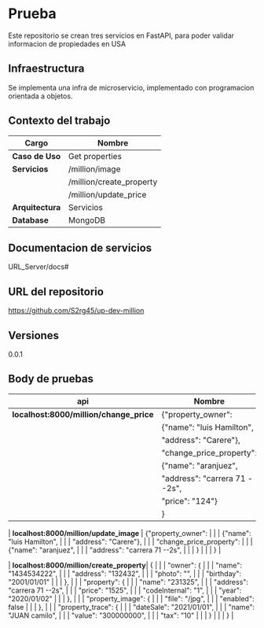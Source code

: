 # Prueba 

Este repositorio se crean tres servicios en FastAPI, para poder validar informacion de propiedades en USA

## Infraestructura

Se implementa una infra de microservicio, implementado con programacion orientada a objetos.

## Contexto del trabajo

| **Cargo**						 | **Nombre**		     |  
|--------------------------------|-----------------------|
| **Caso de Uso**  				 | Get properties        |   
| **Servicios**                  | /million/image        |
|                                | /million/create_property |
|                                | /million/update_price |
| **Arquitectura**               | Servicios             |
| **Database**                   | MongoDB               |

## Documentacion de servicios

URL_Server/docs#

## URL del repositorio

https://github.com/S2rg45/up-dev-million

## Versiones

0.0.1

## Body de pruebas

| **api**						            | **Nombre**		                    |  
|-------------------------------------------|---------------------------------------|
| **localhost:8000/million/change_price**   | {"property_owner":                    |
|                                           |    {"name": "luis Hamilton",          |
|                                           |    "address": "Carere"},              |
|                                           |  "change_price_property":             |
|                                           |    {"name": "aranjuez",               |
|                                           |    "address": "carrera 71 --2s",      |
|                                           |    "price": "124"}                    |
|                                           |  }                                    |   

| **localhost:8000/million/update_image**   | {"property_owner":                    |
|                                           |    {"name": "luis Hamilton",          |
|                                           |    "address": "Carere"},              |
|                                           |  "change_price_property":             |
|                                           |    {"name": "aranjuez",               |
|                                           |    "address": "carrera 71 --2s",      |
|                                           |     }                                 |
|                                           |  }                                    | 

| **localhost:8000/million/create_property**| {                                         | 
|                                           |       "owner": {                          | 
|                                           |           "name": "1434534222",           | 
|                                           |           "address":  "132432",           | 
|                                           |           "photo": "",                    | 
|                                           |           "birthday": "2001/01/01"        | 
|                                           |       },                                  | 
|                                           |       "property": {                       | 
|                                           |           "name": "231325",               | 
|                                           |           "address": "carrera 71 --2s",   | 
|                                           |           "price": "1525",                | 
|                                           |           "codeInternal": "1",            | 
|                                           |           "year": "2020/01/02"            | 
|                                           |       },                                  | 
|                                           |       "property_image": {                 | 
|                                           |           "file": "/jpg",                 | 
|                                           |           "enabled": false                | 
|                                           |       },                                  | 
|                                           |      "property_trace": {                  | 
|                                           |           "dateSale": "2021/01/01",       | 
|                                           |           "name": "JUAN camilo",          | 
|                                           |           "value": "300000000",           | 
|                                           |           "tax": "10"                     | 
|                                           |            }                              | 
|                                           |       }                                   |   